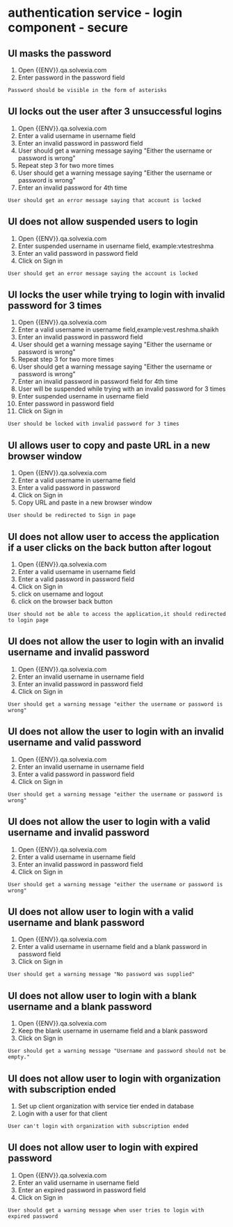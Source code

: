 # authentication service - login component - secure

## UI masks the password 

1. Open {{ENV}}.qa.solvexia.com
2. Enter password in the password field

`Password should be visible in the form of asterisks`

## UI locks out the user after 3 unsuccessful logins

1. Open {{ENV}}.qa.solvexia.com
2. Enter a valid username in username field
3. Enter an invalid password in password field
4. User should get a warning message saying "Either the username or password is wrong"
5. Repeat step 3 for two more times 
6. User should get a warning message saying "Either the username or password is wrong"
7. Enter an invalid password for 4th time 

`User should get an error message saying that account is locked`

## UI does not allow suspended users to login

1. Open {{ENV}}.qa.solvexia.com 
2. Enter suspended username in username field, example:vtestreshma
3. Enter an valid password in password field
4. Click on Sign in

`User should get an error message saying the account is locked ` 

## UI locks the user while trying to login with invalid password for 3 times

1. Open {{ENV}}.qa.solvexia.com 
2. Enter a valid username in username field,example:vest.reshma.shaikh
3. Enter an invalid password in password field
4. User should get a warning message saying "Either the username or password is wrong"
5. Repeat step 3 for two more times 
6. User should get a warning message saying "Either the username or password is wrong"
7. Enter an invalid password in password field for 4th time 
8. User will be suspended while trying with an invalid password for 3 times
9. Enter suspended username in username field
10. Enter password in password field
11. Click on Sign in

`User should be locked with invalid password for 3 times`

## UI allows user to copy and paste URL in a new browser window

1. Open {{ENV}}.qa.solvexia.com 
2. Enter a valid username in username field
3. Enter a valid password in password
4. Click on Sign in
5. Copy URL and paste in a new browser window

`User should be redirected to Sign in page`

## UI does not allow user to access the application if a user clicks on the back button after logout 

1. Open {{ENV}}.qa.solvexia.com 
2. Enter a valid username in username field
3. Enter a valid password in password field
4. Click on Sign in
5. click on username and logout 
6. click on the browser back button

`User should not be able to access the application,it should redirected to login page`

## UI does not allow the user to login with an  invalid username and invalid password 

1. Open {{ENV}}.qa.solvexia.com 
2. Enter an invalid username in username field
3. Enter an invalid password in password field
4. Click on Sign in

`User should get a warning message "either the username or password is wrong" `

## UI does not allow the user to login with an invalid username and valid password

1. Open {{ENV}}.qa.solvexia.com 
2. Enter an invalid username in username field
3. Enter a valid password in password field
4. Click on Sign in

`User should get a warning message "either the username or password is wrong" `

## UI does not allow the user to login with a valid username and invalid password

1. Open {{ENV}}.qa.solvexia.com 
2. Enter a valid username in username field
3. Enter an invalid password in password field
4. Click on Sign in

`User should get a warning message "either the username or password is wrong" `

## UI does not allow user to login with a valid username and blank password

1. Open {{ENV}}.qa.solvexia.com 
2. Enter a valid username in username field and a blank password in password field
3. Click on Sign in

`User should get a warning message "No password was supplied" `

## UI does not allow user to login with a blank username and a blank password

1. Open {{ENV}}.qa.solvexia.com 
2. Keep the blank username in username field  and a blank password
3. Click on Sign in

`User should get a warning message "Username and password should not be empty." `

## UI does not allow user to login with organization with subscription ended

1. Set up client organization with service tier ended in database
2. Login with a user for that client

`User can't login with organization with subscription ended`

## UI does not allow user to login with expired password

1. Open {{ENV}}.qa.solvexia.com 
2. Enter an valid username in username field
3. Enter an expired password in password field
4. Click on Sign in

`User should get a warning message when user tries to login with expired password`

